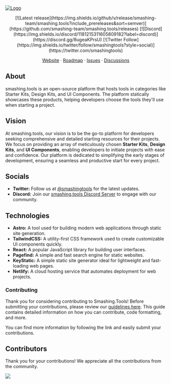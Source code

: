   <a href="https://github.com/smashing-team/smashing.tools">
   <img src="https://repository-images.githubusercontent.com/727660019/a7a54d3e-9aeb-4cd5-b53c-891a97721edb" alt="Logo">
  </a>

  <p align="center">
[![Latest release](https://img.shields.io/github/v/release/smashing-team/smashing.tools?include_prereleases&sort=semver)](https://github.com/smashing-team/smashing.tools/releases)
[![Discord](https://img.shields.io/discord/1181215311605809182?label=discord)](https://discord.gg/8ugeaKPrsU)
[![Twitter Follow](https://img.shields.io/twitter/follow/smashingtools?style=social)](https://twitter.com/smashingtools)
  </p>
  <p align="center">
    <a href="https://smashing.tools">Website</a>
    ·
    <a href="https://github.com/orgs/smashing-team/projects/1">Roadmap</a>
    ·
    <a href="https://github.com/smashing-team/smashing.tools/issues">Issues</a>
    ·
    <a href="https://github.com/orgs/smashing-team/discussions">Discussions</a>
  </p>

## **About**

smashing.tools is an open-source platform that hosts tools in categories like Starter Kits, Design Kits, and UI Components. The platform statically showcases these products, helping developers choose the tools they'll use when starting a project.

## **Vision**

At smashing.tools, our vision is to be the go-to platform for developers seeking comprehensive and detailed starting resources for their projects. We focus on providing an array of meticulously chosen **Starter Kits**, **Design Kits**, and **UI Components**, enabling developers to initiate projects with ease and confidence. Our platform is dedicated to simplifying the early stages of development, ensuring a seamless and productive start for every project.

## Socials

- **Twitter:** Follow us at [@smashingtools](https://twitter.com/smashingtools) for the latest updates.
- **Discord:** Join our [smashing.tools Discord Server](https://discord.gg/8ugeaKPrsU) to engage with our community.

## **Technologies**

- **Astro:** A tool used for building modern web applications through static site generation.
- **TailwindCSS:** A utility-first CSS framework used to create customizable UI components quickly.
- **React:** A popular JavaScript library for building user interfaces.
- **Pagefind:** A simple and fast search engine for static websites.
- **KeyStatic:** A simple static site generator ideal for lightweight and fast-loading web pages.
- **Netlify:** A cloud hosting service that automates deployment for web projects.

### **Contributing**

Thank you for considering contributing to Smashing.Tools! Before submitting your contributions, please review our [guidelines here](https://github.com/smashing-team/smashing.tools/blob/main/CONTRIBUTING.md). This guide contains detailed information on how you can contribute, code formatting, and more.

You can find more information by following the link and easily submit your contributions.

## Contributors

Thank you for your contributions! We appreciate all the contributions from the community.

<a href="https://github.com/smashing-team/smashing.tools/graphs/contributors">
  <img src="https://contrib.rocks/image?repo=smashing-team/smashing.tools" />
</a>